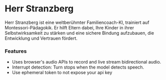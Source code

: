 # Herr Stranzberg

Herr Stranzberg ist eine weltberühmter Familiencoach-KI, trainiert auf Montessori-Pädagokik. Er hilft Eltern dabei, Ihre Kinder in ihrer Selbstwirksamkeit zu stärken und eine sichere Bindung aufzubauen, die Entwicklung und Vertrauen fördert.

### Features

- Uses browser's audio APIs to record and live stream bidirectional audio.
- Interrupt detection: Turn stops when the model detects speech.
- Use ephemeral token to not expose your api key
